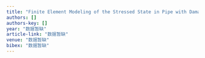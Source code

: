 ```yaml
---
title: "Finite Element Modeling of the Stressed State in Pipe with Damage from Two Defects by Restoring Its State with Composite Bandage Patch"
authors: []
authors-key: []
year: "数据暂缺"
article-link: "数据暂缺"
venue: "数据暂缺"
bibex: "数据暂缺"
---
```

